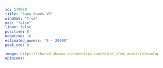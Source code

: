 ```yaml
---
id: 579080
title: "Snow Games VR"
windows: "true"
mac: "false"
linux: false
positive: 8
negative: 10
estimated_owners: "0 - 20000"
peak_ccu: 0

image: https://shared.akamai.steamstatic.com/store_item_assets/steam/apps/579080/header.jpg?t=1572338570
opinions:
---
```

